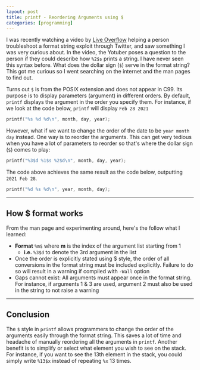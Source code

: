 ```yaml
---
layout: post
title: printf - Reordering Arguments using $
categories: [programming]
---
```


I was recently watching a video by [Live Overflow](https://youtu.be/F6UerHkVdLA?t=435) helping a person troubleshoot a format string exploit through Twitter, and saw something I was very curious about. In the video, the Yotuber poses a 
question to the person if they could describe how `%2$s` prints a string. I have never seen this syntax before. What does the dollar sign (`$`) serve in the format string? This got me curious so I went 
searching on the internet and the man pages to find out.

Turns out `$` is from the POSIX extension and does not appear in C99. Its purpose is to display parameters (argument) in different orders. By default, `printf` displays the argument in the order you specify them.
For instance, if we look at the code below, `printf` will display `Feb 28 2021` 
```c
printf("%s %d %d\n", month, day, year);
```

However, what if we want to change the order of the date to be `year month day` instead. One way is to reorder the arguments. This can get very tedious when you have a lot of parameters to reorder so that's where the dollar sign (`$`) comes to play:
```c
printf("%3$d %1$s %2$d\n", month, day, year);
```
The code above achieves the same result as the code below, outputting `2021 Feb 28`.
```c
printf("%d %s %d\n", year, month, day);                                    
```

---

## How $ format works

From the man page and experimenting around, here's the follow what I learned:
* **Format** `%m$` where **m** is the index of the argument list starting from 1
    * **i.e.** `%3$d` to denote the 3rd argument in the list
* Once the order is explicitly stated using $ style, the order of all conversions in the format string must be included explicitly. Failure to do so will result in a warning if compiled with `-Wall` option
* Gaps cannot exist: All arguments must appear once in the format string. For instance, if arguments 1 & 3 are used, argument 2 must also be used in the string to not raise a warning 

---

## Conclusion

The `$` style in `printf` allows programmers to change the order of the arguments easily through the format string. This saves a lot of time and headache of manually reordering all the arguments in `printf`.
Another benefit is to simplify or select what element you wish to see on the stack. For instance, if you want to see the 13th element in the stack, you could simply write `%13$x` instead of repeating `%x` 13 times.

